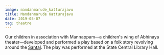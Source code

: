 ```yaml
---
image: mandanmarude_katturajavu
title: Mandanmarude Katturajavu 
date: 2019-05-07
tag: theatre
---
```

Our children in association with Mannappam—a children's wing of Abhinaya theater—developed and performed a play based on a folk story revolving around the [Santal](https://en.wikipedia.org/wiki/Santal_people). The play was performed at the State Central Library Hall.